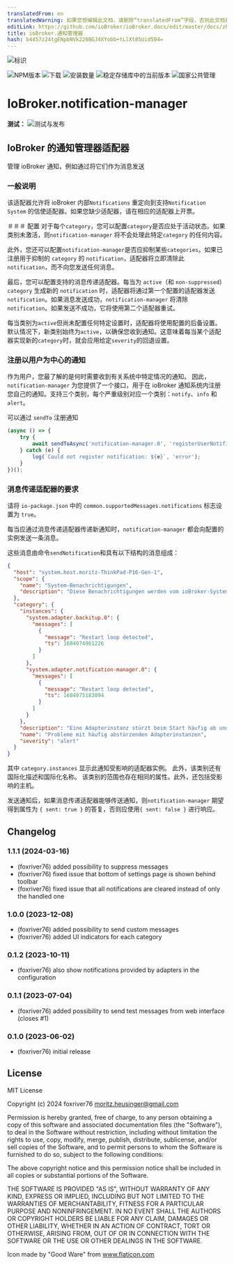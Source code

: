 ```yaml
---
translatedFrom: en
translatedWarning: 如果您想编辑此文档，请删除“translatedFrom”字段，否则此文档将再次自动翻译
editLink: https://github.com/ioBroker/ioBroker.docs/edit/master/docs/zh-cn/adapterref/iobroker.notification-manager/README.md
title: ioBroker.通知管理器
hash: b4457z24tgENpbNVk220BGJ4XYobb+tLlXt85Uid504=
---
```

![标识](../../../en/adapterref/iobroker.notification-manager/admin/notification-manager.png)

![NPM版本](https://img.shields.io/npm/v/iobroker.notification-manager.svg)
![下载](https://img.shields.io/npm/dm/iobroker.notification-manager.svg)
![安装数量](https://iobroker.live/badges/notification-manager-installed.svg)
![稳定存储库中的当前版本](https://iobroker.live/badges/notification-manager-stable.svg)
![国家公共管理](https://nodei.co/npm/iobroker.notification-manager.png?downloads=true)

# IoBroker.notification-manager
**测试：** ![测试与发布](https://github.com/foxriver76/ioBroker.notification-manager/workflows/Test%20and%20Release/badge.svg)

## IoBroker 的通知管理器适配器
管理 ioBroker 通知，例如通过将它们作为消息发送

### 一般说明
该适配器允许将 ioBroker 内部`Notifications` 重定向到支持`Notification System` 的信使适配器。如果您缺少适配器，请在相应的适配器上开票。

＃＃＃ 配置
对于每个`category`，您可以配置`category`是否应处于活动状态。如果类别未激活，则`notification-manager` 将不会处理此特定`category` 的任何内容。

此外，您还可以配置`notification-manager`是否应抑制某些`categories`。如果已注册用于抑制的 `category` 的 `notification`，适配器将立即清除此 `notification`，而不向您发送任何消息。

最后，您可以配置支持的消息传递适配器。每当为 `active`（和 `non-suppressed`）`category` 生成新的 `notification` 时，适配器将通过第一个配置的适配器发送 `notification`。如果消息发送成功，`notification-manager` 将清除`notification`。如果发送不成功，它将使用第二个适配器重试。

每当类别为`active`但尚未配置任何特定设置时，适配器将使用配置的后备设置。默认情况下，新类别始终为`active`，以确保您收到通知。这意味着每当某个适配器实现新的`category`时，就会应用给定`severity`的回退设置。

### 注册以用户为中心的通知
作为用户，您最了解的是何时需要收到有关系统中特定情况的通知。
因此，`notification-manager` 为您提供了一个接口，用于在 ioBroker 通知系统内注册您自己的通知。支持三个类别，每个严重级别对应一个类别：`notify`、`info` 和`alert`。

可以通过 `sendTo` 注册通知

```ts
(async () => {
    try {
        await sendToAsync('notification-manager.0', 'registerUserNotification', { category: 'notify', message: 'Your delivery has arrived' });
    } catch (e) {
        log(`Could not register notification: ${e}`, 'error');
    }
})();
```

### 消息传递适配器的要求
请将 `io-package.json` 中的 `common.supportedMessages.notifications` 标志设置为 `true`。

每当应通过消息传递适配器传递新通知时，`notification-manager` 都会向配置的实例发送一条消息。

这些消息由命令`sendNotification`和具有以下结构的消息组成：

```json
{
  "host": "system.host.moritz-ThinkPad-P16-Gen-1",
  "scope": {
    "name": "System-Benachrichtigungen",
    "description": "Diese Benachrichtigungen werden vom ioBroker-System erfasst und weisen auf Probleme hin, die überprüft und behoben werden sollten."
  },
  "category": {
    "instances": {
      "system.adapter.backitup.0": {
        "messages": [
          {
            "message": "Restart loop detected",
            "ts": 1684074961226
          }
        ]
      },
      "system.adapter.notification-manager.0": {
        "messages": [
          {
            "message": "Restart loop detected",
            "ts": 1684075183094
          }
        ]
      }
    },
    "description": "Eine Adapterinstanz stürzt beim Start häufig ab und wurde aus diesem Grund gestoppt. Die Protokolldatei muss vor dem Neustart der Instanz überprüft werden.",
    "name": "Probleme mit häufig abstürzenden Adapterinstanzen",
    "severity": "alert"
  }
}
```

其中 `category.instances` 显示此通知受影响的适配器实例。
此外，该类别还有国际化描述和国际化名称。
该类别的范围也存在相同的属性。此外，还包括受影响的主机。

发送通知后，如果消息传递适配器能够传送通知，则`notification-manager` 期望得到属性为 `{ sent: true }` 的答复，否则应使用`{ sent: false }` 进行响应。

## Changelog
<!--
    Placeholder for the next version (at the beginning of the line):
    ### **WORK IN PROGRESS**
-->
### 1.1.1 (2024-03-16)
* (foxriver76) added possibility to suppress messages
* (foxriver76) fixed issue that bottom of settings page is shown behind toolbar
* (foxriver76) fixed issue that all notifications are cleared instead of only the handled one

### 1.0.0 (2023-12-08)
* (foxriver76) added possibility to send custom messages
* (foxriver76) added UI indicators for each category

### 0.1.2 (2023-10-11)
* (foxriver76) also show notifications provided by adapters in the configuration

### 0.1.1 (2023-07-04)
* (foxriver76) added possibility to send test messages from web interface (closes #1)

### 0.1.0 (2023-06-02)
* (foxriver76) initial release

## License
MIT License

Copyright (c) 2024 foxriver76 <moritz.heusinger@gmail.com>

Permission is hereby granted, free of charge, to any person obtaining a copy
of this software and associated documentation files (the "Software"), to deal
in the Software without restriction, including without limitation the rights
to use, copy, modify, merge, publish, distribute, sublicense, and/or sell
copies of the Software, and to permit persons to whom the Software is
furnished to do so, subject to the following conditions:

The above copyright notice and this permission notice shall be included in all
copies or substantial portions of the Software.

THE SOFTWARE IS PROVIDED "AS IS", WITHOUT WARRANTY OF ANY KIND, EXPRESS OR
IMPLIED, INCLUDING BUT NOT LIMITED TO THE WARRANTIES OF MERCHANTABILITY,
FITNESS FOR A PARTICULAR PURPOSE AND NONINFRINGEMENT. IN NO EVENT SHALL THE
AUTHORS OR COPYRIGHT HOLDERS BE LIABLE FOR ANY CLAIM, DAMAGES OR OTHER
LIABILITY, WHETHER IN AN ACTION OF CONTRACT, TORT OR OTHERWISE, ARISING FROM,
OUT OF OR IN CONNECTION WITH THE SOFTWARE OR THE USE OR OTHER DEALINGS IN THE
SOFTWARE.

Icon made by "Good Ware" from www.flaticon.com